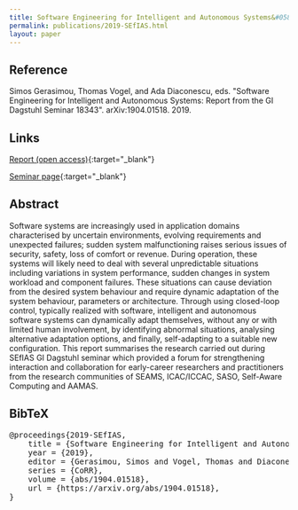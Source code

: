 ```yaml
---
title: Software Engineering for Intelligent and Autonomous Systems&#058; Report from the GI Dagstuhl Seminar 18343
permalink: publications/2019-SEfIAS.html
layout: paper
---
```


## Reference
Simos Gerasimou, Thomas Vogel, and Ada Diaconescu, eds. "Software Engineering for Intelligent and Autonomous Systems: Report from the GI Dagstuhl Seminar 18343". 	arXiv:1904.01518. 2019.

## Links
[Report (open access)](https://arxiv.org/abs/1904.01518){:target="_blank"}

[Seminar page](http://www.self-adaptive.org/dagstuhl-seminars/sefias/){:target="_blank"}

## Abstract
Software systems are increasingly used in application domains characterised by uncertain environments, evolving requirements and unexpected failures; sudden system malfunctioning raises serious issues of security, safety, loss of comfort or revenue. During operation, these systems will likely need to deal with several unpredictable situations including variations in system performance, sudden changes in system workload and component failures. These situations can cause deviation from the desired system behaviour and require dynamic adaptation of the system behaviour, parameters or architecture. Through using closed-loop control, typically realized with software, intelligent and autonomous software systems can dynamically adapt themselves, without any or with limited human involvement, by identifying abnormal situations, analysing alternative adaptation options, and finally, self-adapting to a suitable new configuration. This report summarises the research carried out during SEfIAS GI Dagstuhl seminar which provided a forum for strengthening interaction and collaboration for early-career researchers and practitioners from the research communities of SEAMS, ICAC/ICCAC, SASO, Self-Aware Computing and AAMAS.

## BibTeX

<div class="bibtex">
<pre>@proceedings{2019-SEfIAS,
    title = {Software Engineering for Intelligent and Autonomous Systems: Report from the GI Dagstuhl Seminar 18343},
    year = {2019},
    editor = {Gerasimou, Simos and Vogel, Thomas and Diaconescu, Ada},
    series = {CoRR},
    volume = {abs/1904.01518},
    url = {https://arxiv.org/abs/1904.01518},
}</pre>
</div>
